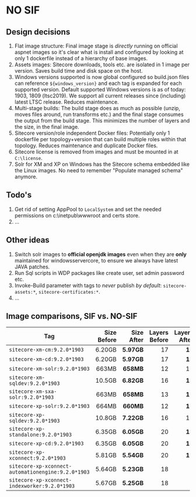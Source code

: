 # NO SIF

## Design decisions

1. Flat image structure: Final image stage is *directly* running on official aspnet images so it's clear what is install and configured by looking at only 1 dockerfile instead of a hierarchy of base images.
1. Assets images: Sitecore downloads, tools etc. are isolated in 1 image per version. Saves build time and disk space on the host.
1. Windows versions supported is now global configured so build.json files can reference `${windows_version}` and each tag is expanded for each supported version. Default supported Windows versions is as of today: 1903, 1809 (ltsc2019). We support all current releases since (including) latest LTSC release. Reduces maintenance.
1. Multi-stage builds: The build stage does as much as possible (unzip, moves files around, run transforms etc.) and the final stage consumes the output from the build stage. This minimizes the number of layers and the size, in the final image.
1. Sitecore version/role independent Docker files: Potentially only 1 dockerfile per topology+version that can build multiple roles within that topology. Reduces maintenance and duplicate Docker files.
1. Sitecore license is removed from images and must be mounted in at `C:\license`.
1. Solr for XM and XP on Windows has the Sitecore schema embedded like the Linux images. No need to remember "Populate managed schema" anymore.

## Todo's

1. Get rid of setting AppPool to `LocalSystem` and set the needed permissions on c:\inetpub\wwwroot and certs store.
1. ...

## Other ideas

1. Switch solr images to **official openjdk images** even when they are **only** maintained for windowsservercore, to ensure we always have latest JAVA patches.
1. Run Sql scripts in WDP packages like create user, set admin password etc.
1. Invoke-Build parameter with tags to *never* publish *by default*: `sitecore-assets:*`, `sitecore-certificates:*`.
1. ...

## Image comparisons, SIF vs. NO-SIF

| Tag                                 | Size Before | Size After | Layers Before | Layers After |
| ----------------------------------- | ----------: | ---------: | ------------: | -----------: |
| `sitecore-xm-cm:9.2.0*1903`         | 6.20GB | **5.97GB** | 17 | **14**
| `sitecore-xm-cd:9.2.0*1903`         | 6.20GB | **5.97GB** | 17 | **14**
| `sitecore-xm-solr:9.2.0*1903`       |  663MB |  **658MB** | 12 | 12
| `sitecore-xm-sqldev:9.2.0*1903`     | 10.5GB | **6.82GB** | 16 | **14**
| `sitecore-xm-sxa-solr:9.2.0*1903`   |  663MB |  **658MB** | 13 | **12**
| `sitecore-xp-solr:9.2.0*1903`                      |  664MB |  **660MB** | 12 | **12**
| `sitecore-xp-sqldev:9.2.0*1903`                    | 10.8GB | **7.22GB** | 16 | 16
| `sitecore-xp-standalone:9.2.0*1903`                | 6.35GB | **6.05GB** | 20 | **14**
| `sitecore-xp-cd:9.2.0*1903`                        | 6.35GB | **6.05GB** | 20 | **14**
| `sitecore-xp-xconnect:9.2.0*1903`                  | 5.81GB | **5.54GB** | 20 | **16**
| `sitecore-xp-xconnect-automationengine:9.2.0*1903` | 5.64GB | **5.23GB** | 18 | **9**
| `sitecore-xp-xconnect-indexworker:9.2.0*1903`      | 5.67GB | **5.25GB** | 18 | **9**

